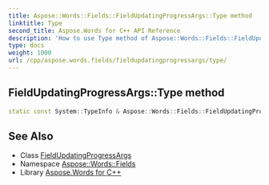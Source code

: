 ```yaml
---
title: Aspose::Words::Fields::FieldUpdatingProgressArgs::Type method
linktitle: Type
second_title: Aspose.Words for C++ API Reference
description: 'How to use Type method of Aspose::Words::Fields::FieldUpdatingProgressArgs class in C++.'
type: docs
weight: 1000
url: /cpp/aspose.words.fields/fieldupdatingprogressargs/type/
---
```

## FieldUpdatingProgressArgs::Type method




```cpp
static const System::TypeInfo & Aspose::Words::Fields::FieldUpdatingProgressArgs::Type()
```

## See Also

* Class [FieldUpdatingProgressArgs](../)
* Namespace [Aspose::Words::Fields](../../)
* Library [Aspose.Words for C++](../../../)
